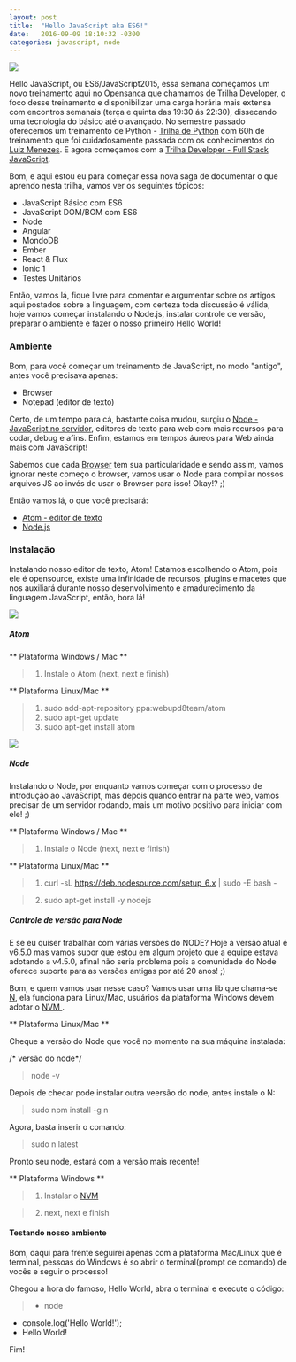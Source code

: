 ```yaml
---
layout: post
title:  "Hello JavaScript aka ES6!"
date:   2016-09-09 18:10:32 -0300
categories: javascript, node
---
```


![](http://wallpapersdsc.net/wp-content/uploads/2015/11/414.jpg)

Hello JavaScript, ou ES6/JavaScript2015, essa semana começamos um novo treinamento aqui no [Opensanca](www.opensanca.com.br) que chamamos de Trilha Developer, o foco desse treinamento e disponibilizar uma carga horária mais extensa com encontros semanais (terça e quinta das 19:30 ás 22:30), dissecando uma tecnologia do básico até o avançado. No semestre passado oferecemos um treinamento de Python -  [Trilha de Python](https://github.com/opensanca/trilha-python) com 60h de treinamento que foi cuidadosamente passada com os conhecimentos do [Luiz Menezes](https://github.com/lamenezes).  E agora começamos com a [Trilha Developer - Full Stack JavaScript](https://github.com/opensanca/trilha-javascript).

Bom, e aqui estou eu para começar essa nova saga de documentar o que aprendo nesta trilha, vamos ver os seguintes tópicos:

- JavaScript Básico com ES6
- JavaScript DOM/BOM com ES6
- Node
- Angular
- MondoDB
- Ember
- React & Flux
- Ionic 1
- Testes Unitários

Então, vamos lá, fique livre para comentar e argumentar sobre os artigos aqui postados sobre a linguagem, com certeza toda discussão é válida, hoje vamos começar instalando o Node.js, instalar controle de versão, preparar o ambiente e fazer o nosso primeiro Hello World!



### Ambiente

Bom, para você começar um treinamento de JavaScript, no modo "antigo", antes você precisava apenas:
  - Browser
  - Notepad (editor de texto)

Certo, de um tempo para cá, bastante coisa mudou, surgiu o [Node - JavaScript no servidor](www.nodejs.org), editores de texto para web com mais recursos para codar, debug e afins.  Enfim, estamos em tempos áureos para Web ainda mais com JavaScript!  

Sabemos que cada [Browser](http://www.html5rocks.com/pt/tutorials/internals/howbrowserswork/) tem sua particularidade e  sendo assim, vamos ignorar neste começo o browser, vamos usar o Node para compilar nossos arquivos JS ao invés de usar o Browser para isso! Okay!? ;)

Então vamos lá, o que você precisará:

- [Atom -  editor de texto](www.atom.io)
- [Node.js](www.nodejs.org)

### Instalação

Instalando nosso editor de texto, Atom! Estamos escolhendo o Atom, pois ele é opensource, existe uma infinidade de recursos, plugins e macetes que nos auxiliará durante nosso desenvolvimento e amadurecimento da linguagem JavaScript, então,  bora lá!

![](https://raw.githubusercontent.com/karan/atom-terminal/master/terminal.gif)

##### Atom

** Plataforma Windows / Mac **

  > 1. Instale o Atom (next, next e finish)

** Plataforma Linux/Mac **

  > 1. sudo add-apt-repository ppa:webupd8team/atom
  > 2. sudo apt-get update
  > 3. sudo apt-get install atom
  
  ![](https://nodejs.org/static/images/logos/nodejs-2560x1440.png)

##### Node

Instalando o Node, por enquanto vamos começar com o processo de introdução ao JavaScript, mas depois quando entrar na parte web, vamos precisar de um servidor rodando, mais um motivo positivo para iniciar com ele! ;)

** Plataforma Windows / Mac **

   > 1. Instale o Node (next, next e finish)


** Plataforma Linux/Mac **

> 1. curl -sL https://deb.nodesource.com/setup_6.x | sudo -E bash -

> 2. sudo apt-get install -y nodejs

##### Controle de versão para Node

E se eu quiser trabalhar com várias versões do NODE? Hoje a versão atual é v6.5.0 mas vamos supor que estou em algum projeto que a equipe estava adotando a v4.5.0, afinal não seria problema pois a comunidade do Node oferece suporte para as versões antigas por até 20 anos! ;)

Bom, e quem vamos usar nesse caso? Vamos usar uma lib que chama-se [N](https://github.com/mklement0/n-install), ela funciona para Linux/Mac, usuários da plataforma Windows devem adotar o [NVM ](http://nomadev.com.br/node-js-o-que-%C3%A9-nvm-e-como-gerenciar-vers%C3%B5es-do-node/).

** Plataforma Linux/Mac **

Cheque a versão do Node que você no momento na sua máquina instalada:

/* versão do node*/

> node -v

Depois de checar pode instalar outra veersão do node, antes instale o N:

> sudo npm install -g n

Agora, basta inserir o comando:

> sudo n latest

Pronto seu node, estará com a versão mais recente!

** Plataforma Windows **

> 1. Instalar o [NVM](https://github.com/coreybutler/nvm-windows)

> 2. next, next e finish

#### Testando nosso ambiente

Bom, daqui para frente seguirei apenas com a plataforma Mac/Linux que é terminal, pessoas do Windows é so abrir o terminal(prompt de comando)  de vocês e seguir o processo!

Chegou a hora do famoso, Hello World, abra o terminal e execute o código:

> -  node
- console.log('Hello World!');
-  Hello World!

Fim!

